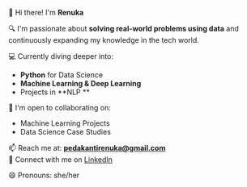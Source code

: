 👋 Hi there! I'm **Renuka**

🔍 I'm passionate about **solving real-world problems using data** and continuously expanding my knowledge in the tech world.

💻 Currently diving deeper into:  
- **Python** for Data Science  
- **Machine Learning & Deep Learning**  
- Projects in **NLP **

🤝 I'm open to collaborating on:  
- Machine Learning Projects  
- Data Science Case Studies  

📫 Reach me at: **pedakantirenuka@gmail.com**  
🔗 Connect with me on [LinkedIn](https://www.linkedin.com/in/p-renuka-78654a325)

😄 Pronouns: she/her  
  
